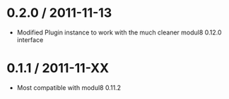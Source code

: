 0.2.0 / 2011-11-13
==================
  * Modified Plugin instance to work with the much cleaner modul8 0.12.0 interface

0.1.1 / 2011-11-XX
==================
  * Most compatible with modul8 0.11.2
